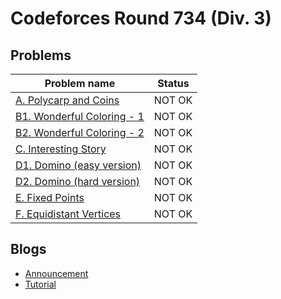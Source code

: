 # Codeforces Round 734 (Div. 3)

## Problems

|Problem name|Status|
|------------|---------|
| [A. Polycarp and Coins](problems/A._Polycarp_and_Coins.md)|NOT OK|
| [B1. Wonderful Coloring - 1](problems/B1._Wonderful_Coloring_-_1.md)|NOT OK|
| [B2. Wonderful Coloring - 2](problems/B2._Wonderful_Coloring_-_2.md)|NOT OK|
| [C. Interesting Story](problems/C._Interesting_Story.md)|NOT OK|
| [D1. Domino (easy version)](problems/D1._Domino_(easy_version).md)|NOT OK|
| [D2. Domino (hard version)](problems/D2._Domino_(hard_version).md)|NOT OK|
| [E. Fixed Points](problems/E._Fixed_Points.md)|NOT OK|
| [F. Equidistant Vertices](problems/F._Equidistant_Vertices.md)|NOT OK|
## Blogs

- [Announcement](blogs/Announcement.md)
- [Tutorial](blogs/Tutorial.md)
